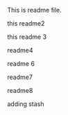 This is readme file.

this readme2

this readme 3

readme4

readme 6

readme7

readme8

adding stash
